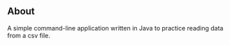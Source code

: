 ## About

A simple command-line application written in Java to practice reading data from a csv file.
